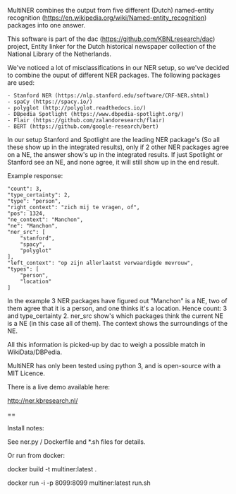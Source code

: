 MultiNER combines the output from five different (Dutch) named-entity recognition (https://en.wikipedia.org/wiki/Named-entity_recognition) packages into one answer.

This software is part of the dac (https://github.com/KBNLresearch/dac) project,
Entity linker for the Dutch historical newspaper collection of the National Library of the Netherlands.

We've noticed a lot of misclassifications in our NER setup, so we've decided to combine the ouput of different NER packages.
The following packages are used:

    - Stanford NER (https://nlp.stanford.edu/software/CRF-NER.shtml)
    - spaCy (https://spacy.io/)
    - polyglot (http://polyglot.readthedocs.io/)
    - DBpedia Spotlight (https://www.dbpedia-spotlight.org/)
    - Flair (https://github.com/zalandoresearch/flair)
    - BERT (https://github.com/google-research/bert)

In our setup Stanford and Spotlight are the leading NER package's (So all these show up in the integrated results), only if 2 other NER packages agree on a NE, the answer show's up in the integrated results. If just Spotlight or Stanford see an NE, and none agree, it will still show up in the end result.

Example response:

    "count": 3,
    "type_certainty": 2,
    "type": "person",
    "right_context": "zich mij te vragen, of",
    "pos": 1324,
    "ne_context": "Manchon",
    "ne": "Manchon",
    "ner_src": [
        "stanford",
        "spacy",
        "polyglot"
    ],
    "left_context": "op zijn allerlaatst verwaardigde mevrouw",
    "types": [
        "person",
        "location"
    ]

In the example 3 NER packages have figured out "Manchon" is a NE,
two of them agree that it is a person, and one thinks it's a location.
Hence count: 3 and type_certainty 2. ner_src show's which packages think the current NE is a NE (in this case all of them).
The context shows the surroundings of the NE.

All this information is picked-up by dac to weigh a possible match in WikiData/DBPedia.

MultiNER has only been tested using python 3, and is open-source with a MIT Licence.

There is a live demo available here:

http://ner.kbresearch.nl/

==

Install notes:

See ner.py / Dockerfile and *.sh files for details.

Or run from docker:

docker build -t multiner:latest .

docker run -i -p 8099:8099 multiner:latest run.sh
